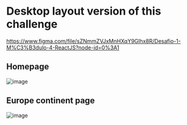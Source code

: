 # Desktop layout version of this challenge
https://www.figma.com/file/sZNmmZVJxMnHXqY9Glhx8R/Desafio-1-M%C3%B3dulo-4-ReactJS?node-id=0%3A1


## Homepage
![image](https://user-images.githubusercontent.com/44372758/136793304-66f459ad-92c3-44f1-ba3e-69f81f95ef8e.png)



## Europe continent page
![image](https://user-images.githubusercontent.com/44372758/136793192-5172a47f-4086-4b67-8b71-3bb638c6225f.png)
